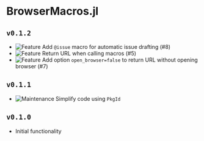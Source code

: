 # BrowserMacros.jl
## `v0.1.2`
* ![Feature][badge-feature] Add `@issue` macro for automatic issue drafting (#8)
* ![Feature][badge-feature] Return URL when calling macros (#5)
* ![Feature][badge-feature] Add option `open_browser=false` to return URL without opening browser (#7)

## `v0.1.1`
* ![Maintenance][badge-maintenance] Simplify code using `PkgId`

## `v0.1.0`
* Initial functionality

<!--
# Badges
![BREAKING][badge-breaking]
![Deprecation][badge-deprecation]
![Feature][badge-feature]
![Enhancement][badge-enhancement]
![Bugfix][badge-bugfix]
![Security][badge-security]
![Experimental][badge-experimental]
![Maintenance][badge-maintenance]
![Documentation][badge-docs]
-->

[badge-breaking]: https://img.shields.io/badge/BREAKING-red.svg
[badge-deprecation]: https://img.shields.io/badge/deprecation-orange.svg
[badge-feature]: https://img.shields.io/badge/feature-green.svg
[badge-enhancement]: https://img.shields.io/badge/enhancement-blue.svg
[badge-bugfix]: https://img.shields.io/badge/bugfix-purple.svg
[badge-security]: https://img.shields.io/badge/security-black.svg
[badge-experimental]: https://img.shields.io/badge/experimental-lightgrey.svg
[badge-maintenance]: https://img.shields.io/badge/maintenance-gray.svg
[badge-docs]: https://img.shields.io/badge/docs-orange.svg

